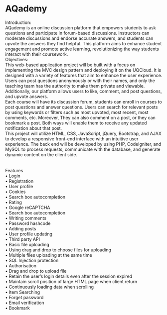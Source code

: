 # AQademy
Introduction: \
AQademy is an online discussion platform that empowers students to ask questions and participate in forum-based discussions. Instructors can moderate discussions and endorse accurate answers, and students can upvote the answers they find helpful. This platform aims to enhance student engagement and promote active learning, revolutionizing the way students interact with their coursework. \
Objectives: \
This web-based application project will be built with a focus on implementing the MVC design pattern and deploying it on the UQCloud. It is designed with a variety of features that aim to enhance the user experience. Users can post questions anonymously or with their names, and only the teaching team has the authority to make them private and viewable. Additionally, our platform allows users to like, comment, and post questions, and upvote answers. \
Each course will have its discussion forum, students can enroll in courses to post questions and answer questions. Users can search for relevant posts by using keywords or filters such as most upvoted, most recent, most comments, etc. Moreover, They can also comment on a post, or they can bookmark a post. Both ways will enable them to receive any updated notification about that post. \
This project will utilize HTML, CSS, JavaScript, jQuery, Bootstrap, and AJAX to develop a responsive front-end interface with an intuitive user experience. The back end will be developed by using PHP, CodeIgniter, and MySQL to process requests, communicate with the database, and generate dynamic content on the client side. \
\
\
Features \
• Login \
• Registration \
• User profile \
• Cookies \
• Search box autocompletion \
• Rating \
• Google reCAPTCHA \
• Search box autocompletion \
• Writing comments \
• Password hashcode \
• Adding posts \
• User profile updating \
• Third party API \
• Basic file uploading \
• Using drag and drop to choose files for uploading \
• Multiple files uploading at the same time \
• SQL Injection protection \
• Authorisation \
• Drag and drop to upload file \
• Retain the user’s login details even after the session expired \
• Maintain scroll position of large HTML page when client return \
• Continuously loading data when scrolling \
• Item Searching \
• Forget password \
• Email verification \
• Bookmark
